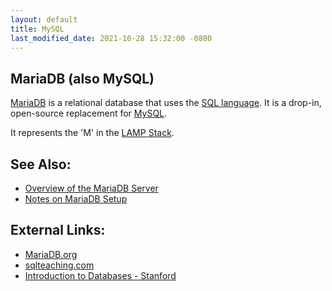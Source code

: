 ```yaml
---
layout: default
title: MySQL
last_modified_date: 2021-10-28 15:32:00 -0800
---
```


## MariaDB (also MySQL)

[MariaDB](https://en.wikipedia.org/wiki/MariaDB) is a relational database that uses the [SQL language](https://en.wikipedia.org/wiki/SQL). It is a drop-in, open-source replacement for [MySQL](https://en.wikipedia.org/wiki/MySQL).

It represents the 'M' in the [LAMP Stack](../LAMP%20Stack).

See Also:
---------

-   [Overview of the MariaDB Server](https://prezi.com/a6lvi8i-ygmx/mariadb-an-overview/)
-   [Notes on MariaDB Setup](../../tutorials/Notes%20on%20MariaDB%20Setup)

External Links:
---------------

-   [MariaDB.org](https://mariadb.org/)
-   [sqlteaching.com](https://www.sqlteaching.com/)
-   [Introduction to Databases - Stanford](https://lagunita.stanford.edu/courses/Engineering/db/2014_1/about)